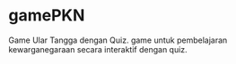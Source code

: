 # gamePKN
Game Ular Tangga dengan Quiz. game untuk pembelajaran kewarganegaraan secara interaktif dengan quiz.
